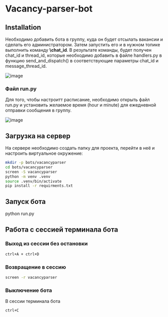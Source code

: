 # Vacancy-parser-bot

## Installation
Необходимо добавить бота в группу, куда он будет отсылать вакансии и сделать его администратором. Затем запустить его и в нужном топике выполнить команду **\chat_id**. В результате команды, будет получен chat_id и thread_id, которые необходимо добавить в файле handlers.py в функцию send_and_dispatch() в соответствующие параметры chat_id и message_thread_id.

![image](https://github.com/user-attachments/assets/f03cd50a-647d-4efd-8635-000c49dc6e37)

### Файл run.py
Для того, чтобы настроитт расписание, необходимо открыть файл run.py и установить желаемое время (hour и minute) для ежедневной отправки сообщения в группу.

![image](https://github.com/user-attachments/assets/85f3c61a-1758-4fd1-b190-1f0c9c74d2dd)

## Загрузка на сервер
На сервере необходимо создать папку для проекта, перейти в неё и настроить виртуальное окружение:

```bash 
mkdir -p bots/vacancyparser
cd bots/vacancyparser
screen -S vacancyparser
python -m venv .venv
source .venv/bin/activate
pip install -r requirments.txt
```

## Запуск бота 
python run.py

## Работа с сессией терминала бота
### Выход из сессии без остановки
```bash 
ctrl+A + ctrl+D
```

### Возвращение в сессию
```bash 
screen -r vacancyparser
```

### Выключение бота
В сессии терминала бота
```bash 
ctrl+C
```
